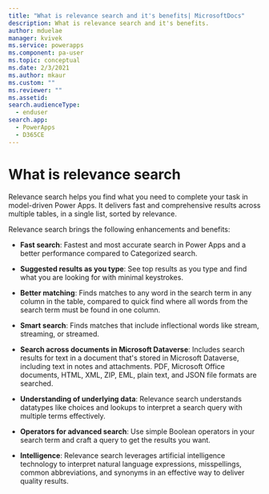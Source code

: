 ```yaml
---
title: "What is relevance search and it's benefits| MicrosoftDocs"
description: What is relevance search and it's benefits.
author: mduelae
manager: kvivek
ms.service: powerapps
ms.component: pa-user
ms.topic: conceptual
ms.date: 2/3/2021
ms.author: mkaur
ms.custom: ""
ms.reviewer: ""
ms.assetid: 
search.audienceType: 
  - enduser
search.app: 
  - PowerApps
  - D365CE
---
```


# What is relevance search 

Relevance search helps you find what you need to complete your task in model-driven Power Apps. It delivers fast and comprehensive results across multiple tables, in a single list, sorted by relevance. 
  
Relevance search brings the following enhancements and benefits:  

- **Fast search**: Fastest and most accurate search in Power Apps and a better performance compared to Categorized search. 

- **Suggested results as you type**: See top results as you type and find what you are looking for with minimal keystrokes. 

- **Better matching**: Finds matches to any word in the search term in any column in the table, compared to quick find where all words from the search term must be found in one column. 

- **Smart search**: Finds matches that include inflectional words like stream, streaming, or streamed. 

- **Search across documents in Microsoft Dataverse**: Includes search results for text in a document that's stored in Microsoft Dataverse, including text in notes and attachments. PDF, Microsoft Office documents, HTML, XML, ZIP, EML, plain text, and JSON file formats are searched.  

- **Understanding of underlying data**: Relevance search understands datatypes like choices and lookups to interpret a search query with multiple terms effectively. 

- **Operators for advanced search**: Use simple Boolean operators in your search term and craft a query to get the results you want. 

- **Intelligence**: Relevance search leverages artificial intelligence technology to interpret natural language expressions, misspellings, common abbreviations, and synonyms in an effective way to deliver quality results. 
